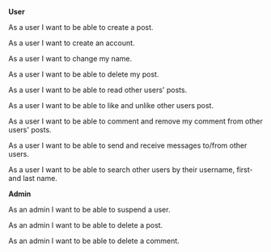 **User**

As a user I want to be able to create a post.

As a user I want to create an account.

As a user I want to change my name.

As a user I want to be able to delete my post.

As a user I want to be able to read other users' posts.

As a user I want to be able to like and unlike other users post.

As a user I want to be able to comment and remove my comment from other users' posts.

As a user I want to be able to send and receive messages to/from other users.

As a user I want to be able to search other users by their username, first- and last name.

 **Admin**

As an admin I want to be able to suspend a user.

As an admin I want to be able to delete a post.

As an admin I want to be able to delete a comment.